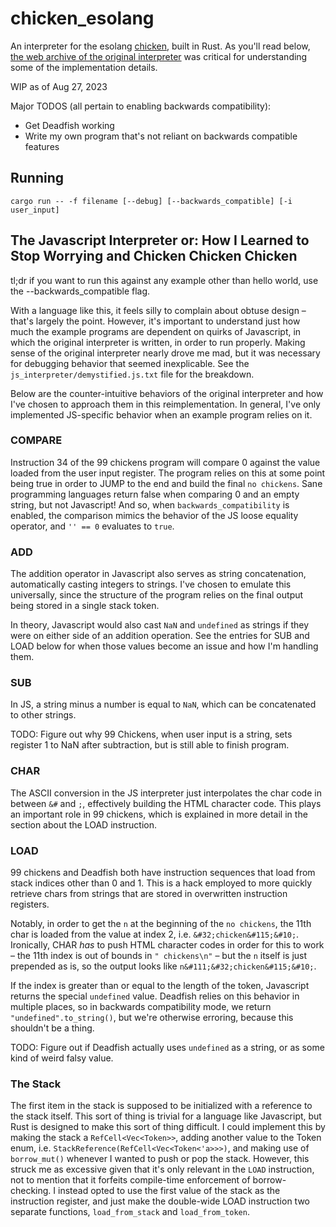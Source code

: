# chicken_esolang

An interpreter for the esolang [chicken](https://esolangs.org/wiki/Chicken), built in Rust. As you'll read below, [the web archive of the original interpreter](https://web.archive.org/web/20180420010853/http://torso.me/chicken) was critical for understanding some of the implementation details.

WIP as of Aug 27, 2023

Major TODOS (all pertain to enabling backwards compatibility):
- Get Deadfish working
- Write my own program that's not reliant on backwards compatible features

## Running

```
cargo run -- -f filename [--debug] [--backwards_compatible] [-i user_input] 
```

## The Javascript Interpreter or: How I Learned to Stop Worrying and Chicken Chicken Chicken

tl;dr if you want to run this against any example other than hello world, use the --backwards_compatible flag.

With a language like this, it feels silly to complain about obtuse design – that's largely the point. However, it's important to understand just how much the example programs are dependent on quirks of Javascript, in which the original interpreter is written, in order to run properly. Making sense of the original interpreter nearly drove me mad, but it was necessary for debugging behavior that seemed inexplicable. See the `js_interpreter/demystified.js.txt` file for the breakdown.

Below are the counter-intuitive behaviors of the original interpreter and how I've chosen to approach them in this reimplementation. In general, I've only implemented JS-specific behavior when an example program relies on it.

### COMPARE

Instruction 34 of the 99 chickens program will compare 0 against the value loaded from the user input register. The program relies on this at some point being true in order to JUMP to the end and build the final `no chickens`. Sane programming languages return false when comparing 0 and an empty string, but not Javascript! And so, when `backwards_compatibility` is enabled, the comparison mimics the behavior of the JS loose equality operator, and `'' == 0` evaluates to `true`.

### ADD

The addition operator in Javascript also serves as string concatenation, automatically casting integers to strings. I've chosen to emulate this universally, since the structure of the program relies on the final output being stored in a single stack token.

In theory, Javascript would also cast `NaN` and `undefined` as strings if they were on either side of an addition operation. See the entries for SUB and LOAD below for when those values become an issue and how I'm handling them. 

### SUB

In JS, a string minus a number is equal to `NaN`, which can be concatenated to other strings. 

TODO: Figure out why 99 Chickens, when user input is a string, sets register 1 to NaN after subtraction, but is still able to finish program.

### CHAR

The ASCII conversion in the JS interpreter just interpolates the char code in between `&#` and `;`, effectively building the HTML character code. This plays an important role in 99 chickens, which is explained in more detail in the section about the LOAD instruction. 

### LOAD

99 chickens and Deadfish both have instruction sequences that load from stack indices other than 0 and 1. This is a hack employed to more quickly retrieve chars from strings that are stored in overwritten instruction registers. 

Notably, in order to get the `n` at the beginning of the `no chickens`, the 11th char is loaded from the value at index 2, i.e. `&#32;chicken&#115;&#10;`. Ironically, CHAR _has_ to push HTML character codes in order for this to work – the 11th index is out of bounds in `" chickens\n"` – but the `n` itself is just prepended as is, so the output looks like `n&#111;&#32;chicken&#115;&#10;`.

If the index is greater than or equal to the length of the token, Javascript returns the special `undefined` value. Deadfish relies on this behavior in multiple places, so in backwards compatibility mode, we return `"undefined".to_string()`, but we're otherwise erroring, because this shouldn't be a thing. 

TODO: Figure out if Deadfish actually uses `undefined` as a string, or as some kind of weird falsy value.

### The Stack

The first item in the stack is supposed to be initialized with a reference to the stack itself. This sort of thing is trivial for a language like Javascript, but Rust is designed to make this sort of thing difficult. I could implement this by making the stack a `RefCell<Vec<Token>>`, adding another value to the Token enum, i.e. `StackReference(RefCell<Vec<Token<'a>>>)`, and making use of `borrow_mut()` whenever I wanted to push or pop the stack. However, this struck me as excessive given that it's only relevant in the `LOAD` instruction, not to mention that it forfeits compile-time enforcement of borrow-checking. I instead opted to use the first value of the stack as the instruction register, and just make the double-wide LOAD instruction two separate functions, `load_from_stack` and `load_from_token`.
